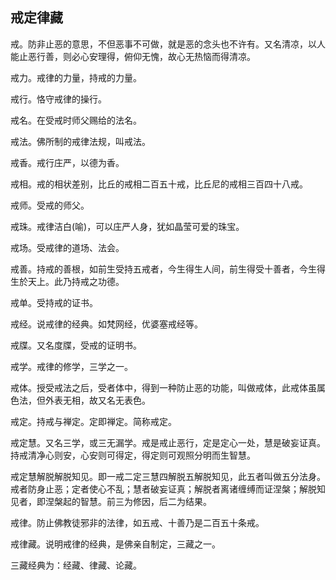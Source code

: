 ## 戒定律藏 

戒。防非止恶的意思，不但恶事不可做，就是恶的念头也不许有。又名清凉，以人能止恶行善，则必心安理得，俯仰无愧，故心无热恼而得清凉。

戒力。戒律的力量，持戒的力量。

戒行。恪守戒律的操行。

戒名。在受戒时师父赐给的法名。

戒法。佛所制的戒律法规，叫戒法。

戒香。戒行庄严，以德为香。

戒相。戒的相状差别，比丘的戒相二百五十戒，比丘尼的戒相三百四十八戒。

戒师。受戒的师父。

戒珠。戒律洁白(喻)，可以庄严人身，犹如晶莹可爱的珠宝。

戒场。受戒律的道场、法会。

戒善。持戒的善根，如前生受持五戒者，今生得生人间，前生得受十善者，今生得生於天上。此乃持戒之功德。

戒单。受持戒的证书。

戒经。说戒律的经典。如梵网经，优婆塞戒经等。

戒牒。又名度牒，受戒的证明书。

戒学。戒律的修学，三学之一。

戒体。授受戒法之后，受者体中，得到一种防止恶的功能，叫做戒体，此戒体虽属色法，但外表无相，故又名无表色。

戒定。持戒与禅定。定即禅定。简称戒定。

戒定慧。又名三学，或三无漏学。戒是戒止恶行，定是定心一处，慧是破妄证真。持戒清净心则安，心安则可得定，得定则可观照分明而生智慧。

戒定慧解脱解脱知见。即一戒二定三慧四解脱五解脱知见，此五者叫做五分法身。戒者防身止恶；定者使心不乱；慧者破妄证真；解脱者离诸缠缚而证涅槃；解脱知见者，即涅槃起的智慧。前三为修因，后二为结果。

戒律。防止佛教徒邪非的法律，如五戒、十善乃是二百五十条戒。

戒律藏。说明戒律的经典，是佛亲自制定，三藏之一。

三藏经典为：经藏、律藏、论藏。
